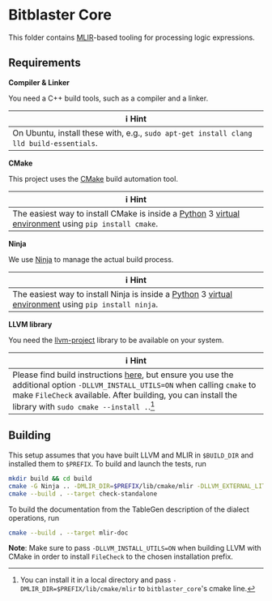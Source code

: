 # Bitblaster Core

This folder contains [MLIR](https://mlir.llvm.org/)-based tooling for processing logic expressions.

## Requirements

**Compiler & Linker**

You need a C++ build tools, such as a compiler and a linker.

| :information_source: Hint                                    |
| ------------------------------------------------------------ |
| On Ubuntu, install these with, e.g., `sudo apt-get install clang lld build-essentials`. |

**CMake**

This project uses the [CMake](https://cmake.org/) build automation tool.

| :information_source: Hint                                    |
| ------------------------------------------------------------ |
| The easiest way to install CMake is inside a [Python](https://www.python.org/) 3 [virtual environment](https://docs.python.org/3/tutorial/venv.html) using `pip install cmake`. |

**Ninja**

We use [Ninja](https://ninja-build.org/) to manage the actual build process.

| :information_source: Hint                                    |
| ------------------------------------------------------------ |
| The easiest way to install Ninja is inside a [Python](https://www.python.org/) 3 [virtual environment](https://docs.python.org/3/tutorial/venv.html) using `pip install ninja`. |

**LLVM library**

You need the [llvm-project](https://mlir.llvm.org/) library to be available on your system.

| :information_source: Hint                                    |
| ------------------------------------------------------------ |
| Please find build instructions [here](https://mlir.llvm.org/getting_started/), but ensure you use the additional option `-DLLVM_INSTALL_UTILS=ON` when calling `cmake` to make `FileCheck` available. After building, you can install the library with `sudo cmake --install .`.[^1] |

## Building

This setup assumes that you have built LLVM and MLIR in `$BUILD_DIR` and installed them to `$PREFIX`. To build and launch the tests, run
```sh
mkdir build && cd build
cmake -G Ninja .. -DMLIR_DIR=$PREFIX/lib/cmake/mlir -DLLVM_EXTERNAL_LIT=$BUILD_DIR/bin/llvm-lit
cmake --build . --target check-standalone
```
To build the documentation from the TableGen description of the dialect operations, run
```sh
cmake --build . --target mlir-doc
```
**Note**: Make sure to pass `-DLLVM_INSTALL_UTILS=ON` when building LLVM with CMake in order to install `FileCheck` to the chosen installation prefix.


[^1]: You can install it in a local directory and pass `-DMLIR_DIR=$PREFIX/lib/cmake/mlir` to `bitblaster_core`'s cmake line.
